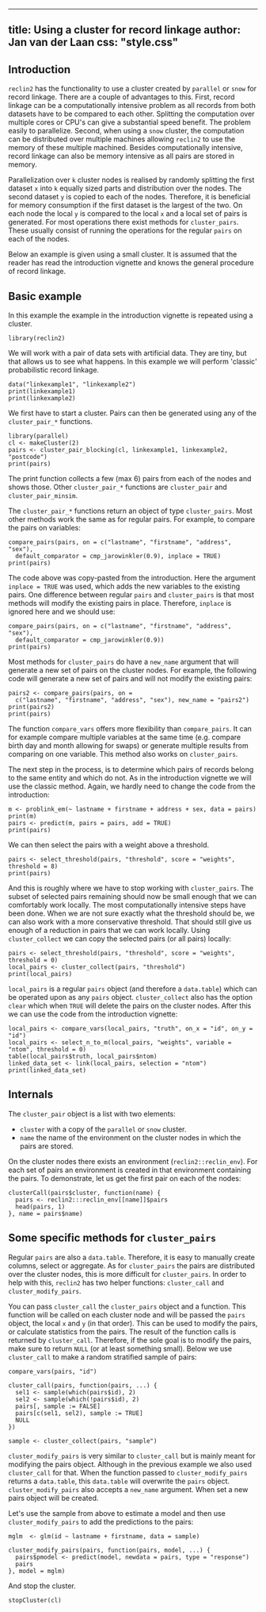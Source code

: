 <!--
%\VignetteEngine{simplermarkdown::mdweave_to_html}
%\VignetteIndexEntry{Using a cluster for record linkage}
-->

---
title: Using a cluster for record linkage
author: Jan van der Laan
css: "style.css"
---

## Introduction

`reclin2` has the functionality to use a cluster created by `parallel` or `snow`
for record linkage. There are a couple of advantages to this. First, record
linkage can be a computationally intensive problem as all records from both
datasets have to be compared to each other. Splitting the computation over
multiple cores or CPU's can give a substantial speed benefit. The problem easily
to parallelize. Second, when using a `snow` cluster, the computation can be
distributed over multiple machines allowing `reclin2` to use the memory of these
multiple machined. Besides computationally intensive, record linkage can also be
memory intensive as all pairs are stored in memory. 

Parallelization over `k` cluster nodes is realised by randomly splitting the
first dataset `x` into `k` equally sized parts and distribution over the nodes.
The second dataset `y` is copied to each of the nodes. Therefore, it is
beneficial for memory consumption if the first dataset is the largest of the
two. On each node the local `y` is compared to the local `x` and a local set of
pairs is generated. For most operations there exist methods for `cluster_pairs`.
These usually consist of running the operations for the regular `pairs` on each
of the nodes. 

Below an example is given using a small cluster. It is assumed that the reader
has read the introduction vignette and knows the general procedure of record
linkage. 


## Basic example

In this example the example in the introduction vignette is repeated using a
cluster. 


```{.R}
library(reclin2)
```

We will work with a pair of data sets with artificial data. They are tiny, but
that allows us to see what happens. In this example we will perform 'classic'
probabilistic record linkage. 

```{.R}
data("linkexample1", "linkexample2")
print(linkexample1)
print(linkexample2)
```

We first have to start a cluster. Pairs can then be generated using any of the
`cluster_pair_*` functions. 

```{.R}
library(parallel)
cl <- makeCluster(2)
pairs <- cluster_pair_blocking(cl, linkexample1, linkexample2, "postcode")
print(pairs)
```

The print function collects a few (max 6) pairs from each of the nodes and shows
those. Other `cluster_pair_*` functions are `cluster_pair` and
`cluster_pair_minsim`. 

The `cluster_pair_*` functions return an object of type `cluster_pairs`. Most
other methods work the same as for regular pairs. For example, to compare the
pairs on variables:

```{.R}
compare_pairs(pairs, on = c("lastname", "firstname", "address", "sex"), 
  default_comparator = cmp_jarowinkler(0.9), inplace = TRUE)
print(pairs)
```

The code above was copy-pasted from the introduction. Here the argument 
`inplace = TRUE` was used, which adds the new variables to the existing pairs.
One difference between regular `pairs` and `cluster_pairs` is that most methods
will modify the existing pairs in place. Therefore, `inplace` is ignored here
and we should use:

```{.R}
compare_pairs(pairs, on = c("lastname", "firstname", "address", "sex"),
  default_comparator = cmp_jarowinkler(0.9))
print(pairs)
```

Most methods for `cluster_pairs` do have a `new_name` argument that will
generate a new set of pairs on the cluster nodes. For example, the following
code will generate a new set of pairs and will not modify the existing pairs:

```{.R}
pairs2 <- compare_pairs(pairs, on = 
  c("lastname", "firstname", "address", "sex"), new_name = "pairs2")
print(pairs2)
print(pairs)
```

The function `compare_vars` offers more flexibility than `compare_pairs`. It can
for example compare multiple variables at the same time (e.g. compare birth day
and month allowing for swaps) or generate multiple results from comparing on one
variable. This method also works on `cluster_pairs`. 



The next step in the process, is to determine which pairs of records belong to
the same entity and which do not. As in the introduction vignette we will use
the classic method. Again, we hardly need to change the code from the
introduction:

```{.R}
m <- problink_em(~ lastname + firstname + address + sex, data = pairs)
print(m)
pairs <- predict(m, pairs = pairs, add = TRUE)
print(pairs)
```

We can then select the pairs with a weight above a threshold.

```{.R}
pairs <- select_threshold(pairs, "threshold", score = "weights", threshold = 8)
print(pairs)
```

And this is roughly where we have to stop working with `cluster_pairs`. The
subset of selected pairs remaining should now be small enough that we can
comfortably work locally. The most computationally intensive steps have been
done. When we are not sure exactly what the threshold should be, we can also
work with a more conservative threshold. That should still give us enough of a
reduction in pairs that we can work locally. Using `cluster_collect` we can copy
the selected pairs (or all pairs) locally:

```{.R}
pairs <- select_threshold(pairs, "threshold", score = "weights", threshold = 0)
local_pairs <- cluster_collect(pairs, "threshold")
print(local_pairs)
```

`local_pairs` is a regular `pairs` object (and therefore a `data.table`) which
can be operated upon as any `pairs` object. `cluster_collect` also has the
option `clear` which when `TRUE` will delete the pairs on the cluster nodes.
After this we can use the code from the introduction vignette:

```{.R}
local_pairs <- compare_vars(local_pairs, "truth", on_x = "id", on_y = "id")
local_pairs <- select_n_to_m(local_pairs, "weights", variable = "ntom", threshold = 0)
table(local_pairs$truth, local_pairs$ntom)
linked_data_set <- link(local_pairs, selection = "ntom")
print(linked_data_set)
```

## Internals

The `cluster_pair` object is a list with two elements: 

- `cluster` with a copy of the `parallel` or `snow` cluster. 
- `name` the name of the environment on the cluster nodes in which the pairs are
  stored.

On the cluster nodes there exists an environment (`reclin2::reclin_env`). For
each set of pairs an environment is created in that environment containing the
pairs. To demonstrate, let us get the first pair on each of the nodes:

```{.R}
clusterCall(pairs$cluster, function(name) {
  pairs <- reclin2:::reclin_env[[name]]$pairs
  head(pairs, 1)
}, name = pairs$name)
```

## Some specific methods for `cluster_pairs`

Regular `pairs` are also a `data.table`. Therefore, it is easy to manually
create columns, select or aggregate. As for `cluster_pairs` the pairs are
distributed over the cluster nodes, this is more difficult for `cluster_pairs`.
In order to help with this, `reclin2` has two helper functions: `cluster_call`
and `cluster_modify_pairs`. 

You can pass `cluster_call` the `cluster_pairs` object and a function. This
function will be called on each cluster node and will be passed the `pairs`
object, the local `x` and `y` (in that order). This can be used to modify the
pairs, or calculate statistics from the pairs. The result of the function calls
is returned by `cluster_call`. Therefore, if the sole goal is to modify the
pairs, make sure to return `NULL` (or at least something small). Below we use
`cluster_call` to make a random stratified sample of pairs:

```{.R}
compare_vars(pairs, "id")

cluster_call(pairs, function(pairs, ...) {
  sel1 <- sample(which(pairs$id), 2)
  sel2 <- sample(which(!pairs$id), 2)
  pairs[, sample := FALSE]
  pairs[c(sel1, sel2), sample := TRUE]
  NULL
})

sample <- cluster_collect(pairs, "sample")
```

`cluster_modify_pairs` is very similar to `cluster_call` but is mainly meant for
modifying the pairs object. Although in the previous example we also used
`cluster_call` for that. When the function passed to `cluster_modify_pairs`
returns a `data.table`, this `data.table` will overwrite the `pairs` object.
`cluster_modify_pairs` also accepts a `new_name` argument. When set a new pairs
object will be created.

Let's use the sample from above to estimate a model and then use
`cluster_modify_pairs` to add the predictions to the pairs:

```{.R}
mglm  <- glm(id ~ lastname + firstname, data = sample)

cluster_modify_pairs(pairs, function(pairs, model, ...) {
  pairs$pmodel <- predict(model, newdata = pairs, type = "response")
  pairs
}, model = mglm)
```

And stop the cluster.
```{.R}
stopCluster(cl)
```


